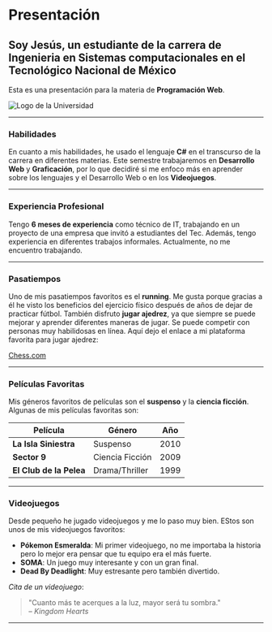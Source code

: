 # Presentación

## Soy Jesús, un estudiante de la carrera de Ingenieria en Sistemas computacionales en el Tecnológico Nacional de México

Esta es una presentación para la materia de **Programación Web**.

![Logo de la Universidad](https://encrypted-tbn0.gstatic.com/images?q=tbn:ANd9GcTJ6Om1a5DVcPc5LZ0fgyOvC8YSGgSwjwKDPg&s)

---

### Habilidades

En cuanto a mis habilidades, he usado el lenguaje **C#** en el transcurso de la carrera en diferentes materias. Este semestre trabajaremos en **Desarrollo Web** y **Graficación**, por lo que decidiré si me enfoco más en aprender sobre los lenguajes y el Desarrollo Web o en los **Videojuegos**.

---

### Experiencia Profesional

Tengo **6 meses de experiencia** como técnico de IT, trabajando en un proyecto de una empresa que invitó a estudiantes del Tec. Además, tengo experiencia en diferentes trabajos informales. Actualmente, no me encuentro trabajando.

---

### Pasatiempos

Uno de mis pasatiempos favoritos es el **running**. Me gusta porque gracias a él he visto los beneficios del ejercicio físico después de años de dejar de practicar fútbol. También disfruto **jugar ajedrez**, ya que siempre se puede mejorar y aprender diferentes maneras de jugar. Se puede competir con personas muy habilidosas en línea. Aquí dejo el enlace a mi plataforma favorita para jugar ajedrez:

[Chess.com](https://www.chess.com)

---

### Películas Favoritas

Mis géneros favoritos de películas son el **suspenso** y la **ciencia ficción**. Algunas de mis películas favoritas son:

| Película               | Género           | Año   |
|------------------------|------------------|-------|
| **La Isla Siniestra**   | Suspenso         | 2010  |
| **Sector 9**            | Ciencia Ficción  | 2009  |
| **El Club de la Pelea** | Drama/Thriller   | 1999  |


---

### Videojuegos

Desde pequeño he jugado videojuegos y me lo paso muy bien. EStos son unos de mis videojuegos favoritos:

- **Pókemon Esmeralda**: Mi primer videojuego, no me importaba la historia pero lo mejor era pensar que tu equipo era el más fuerte.
- **SOMA**: Un juego muy interesante y con un gran final.
- **Dead By Deadlight**: Muy estresante pero también divertido.

*Cita de un videojuego*:

> "Cuanto más te acerques a la luz, mayor será tu sombra."  
> – *Kingdom Hearts*


---


